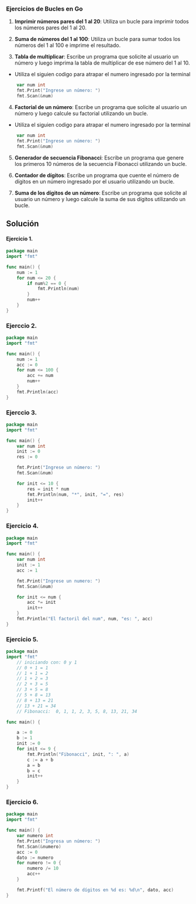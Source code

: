 ### Ejercicios de Bucles en Go

1. **Imprimir números pares del 1 al 20**: Utiliza un bucle para imprimir todos los números pares del 1 al 20.

2. **Suma de números del 1 al 100**: Utiliza un bucle para sumar todos los números del 1 al 100 e imprime el resultado.

3. **Tabla de multiplicar**: Escribe un programa que solicite al usuario un número y luego imprima la tabla de multiplicar de ese número del 1 al 10.

- Utiliza el siguien codigo para atrapar el numero ingresado por la terminal

```go
    var num int
	fmt.Print("Ingrese un número: ")
	fmt.Scan(&num)
```

4. **Factorial de un número**: Escribe un programa que solicite al usuario un número y luego calcule su factorial utilizando un bucle.

- Utiliza el siguien codigo para atrapar el numero ingresado por la terminal

```go
    var num int
	fmt.Print("Ingrese un número: ")
	fmt.Scan(&num)
```

5. **Generador de secuencia Fibonacci**: Escribe un programa que genere los primeros 10 números de la secuencia Fibonacci utilizando un bucle.

6. **Contador de dígitos**: Escribe un programa que cuente el número de dígitos en un número ingresado por el usuario utilizando un bucle.

7. **Suma de los dígitos de un número**: Escribe un programa que solicite al usuario un número y luego calcule la suma de sus dígitos utilizando un bucle.



## Solución

#### Ejercicio 1.

```go
package main
import "fmt"

func main() {
	num := 1
	for num <= 20 {
		if num%2 == 0 {
			fmt.Println(num)
		}
		num++
	}
}
```

### Ejerccio 2.

```go
package main
import "fmt"

func main() {
	num := 1
	acc := 0
	for num <= 100 {
		acc += num
		num++
	}
	fmt.Println(acc)
}
```

### Ejerccio 3.

```go
package main
import "fmt"

func main() {
	var num int
	init := 0
	res := 0

	fmt.Print("Ingrese un número: ")
	fmt.Scan(&num)

	for init <= 10 {
		res = init * num
		fmt.Println(num, "*", init, "=", res)
		init++
	}
}
```

### Ejercicio 4.

```go
package main
import "fmt"

func main() {
	var num int
	init := 1
	acc := 1

	fmt.Print("Ingrese un numero: ")
	fmt.Scan(&num)

	for init <= num {
		acc *= init
		init++
	}
	fmt.Println("El factoril del num", num, "es: ", acc)
}
```

### Ejercicio 5.

```go
package main
import "fmt"
	// iniciando con: 0 y 1
	// 0 + 1 = 1
	// 1 + 1 = 2
	// 1 + 2 = 3
	// 2 + 3 = 5
	// 3 + 5 = 8
	// 5 + 8 = 13
	// 8 + 13 = 21
	// 13 + 21 = 34
	// Fibonacci:  0, 1, 1, 2, 3, 5, 8, 13, 21, 34

func main() {

	a := 0
	b := 1
	init := 0
	for init <= 9 {
		fmt.Println("Fibonacci", init, ": ", a)
		c := a + b
		a = b
		b = c
		init++
	}
}
```

### Ejercicio 6.

```go
package main
import "fmt"

func main() {
	var numero int
	fmt.Print("Ingresa un número: ")
	fmt.Scan(&numero)
	acc := 0
	dato := numero
	for numero != 0 {
		numero /= 10
		acc++
	}

	fmt.Printf("El número de dígitos en %d es: %d\n", dato, acc)
}
```
